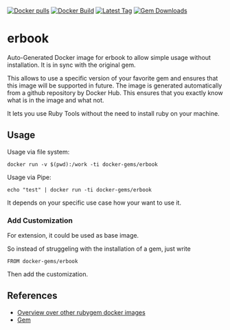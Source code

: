[![Docker pulls](https://img.shields.io/docker/pulls/rubygem/erbook.svg)](https://hub.docker.com/r/rubygem/erbook/)
[![Docker Build](https://img.shields.io/docker/automated/rubygem/erbook.svg)](https://hub.docker.com/r/rubygem/erbook/)
[![Latest Tag](https://img.shields.io/github/tag/docker-rubygem/erbook.svg)](https://hub.docker.com/r/rubygem/erbook/)
[![Gem Downloads](https://img.shields.io/gem/dt/erbook.svg)](https://rubygems.org/gems/erbook/)
# erbook

Auto-Generated Docker image for erbook to allow simple usage without installation.
It is in sync with the original gem.

This allows to use a specific version of your favorite gem and ensures that this image will be supported in future.
The image is generated automatically from a github repository by Docker Hub.
This ensures that you exactly know what is in the image and what not.

It lets you use Ruby Tools without the need to install ruby on your machine.

## Usage

Usage via file system:

`docker run -v $(pwd):/work -ti docker-gems/erbook`

Usage via Pipe:

`echo "test" | docker run -ti docker-gems/erbook`

It depends on your specific use case how your want to use it.

### Add Customization

For extension, it could be used as base image.

So instead of struggeling with the installation of a gem, just write

`FROM docker-gems/erbook`

Then add the customization.

## References

 - [Overview over other rubygem docker images](https://github.com/thinkbot/docker-rubygem)
 - [Gem](https://rubygems.org/gems/erbook/)

